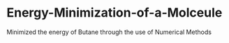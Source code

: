# Energy-Minimization-of-a-Molceule
Minimized the energy of Butane through the use of Numerical Methods
 
